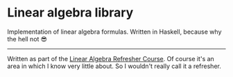 # Linear algebra library

Implementation of linear algebra formulas. Written in Haskell, because why the hell not 😎

---

Written as part of the [Linear Algebra Refresher Course](https://eu.udacity.com/course/linear-algebra-refresher-course--ud953). Of course it's an area in which I know very little about. So I wouldn't really call it a refresher.
